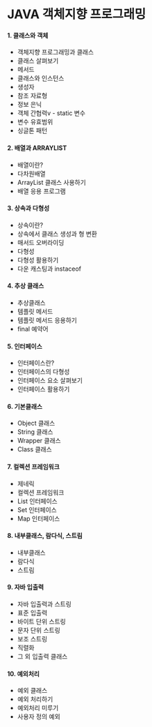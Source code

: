 # JAVA 객체지향 프로그래밍

#### 1. 클래스와 객체
* 객체지향 프로그래밍과 클래스
* 클래스 살펴보기
* 메서드
* 클래스와 인스턴스
* 생성자
* 참조 자료형
* 정보 은닉
* 객체 간협력v - static 변수
* 변수 유효범위
* 싱글톤 패턴

#### 2. 배열과 ARRAYLIST
* 배열이란?
* 다차원배열
* ArrayList 클래스 사용하기
* 배열 응용 프로그램

#### 3. 상속과 다형성
* 상속이란?
* 상속에서 클래스 생성과 형 변환
* 매서드 오버라이딩
* 다형성
* 다형성 활용하기
* 다운 캐스팅과 instaceof

#### 4. 추상 클래스
* 추상클래스
* 템플릿 메서드
* 템플릿 메서드 응용하기
* final 예약어

#### 5. 인터페이스
* 인터페이스란?
* 인터페이스의 다형성
* 인터페이스 요소 살펴보기
* 인터페이스 활용하기

#### 6. 기본클래스
* Object 클래스
* String 클래스
* Wrapper 클래스
* Class 클래스

#### 7. 컬렉션 프레임워크
* 제네릭
* 컬렉션 프레임워크
* List 인터페이스
* Set 인터페이스
* Map 인터페이스

#### 8. 내부클래스, 람다식, 스트림
* 내부클래스
* 람다식
* 스트림

#### 9. 자바 입출력
* 자바 입출력과 스트링
* 표준 입출력
* 바이트 단위 스트링
* 문자 단위 스트링
* 보조 스트링
* 직렬화
* 그 외 입출력 클래스

#### 10. 예외처리
* 예외 클래스
* 예외 처리하기
* 예외처리 미루기
* 사용자 정의 예외

